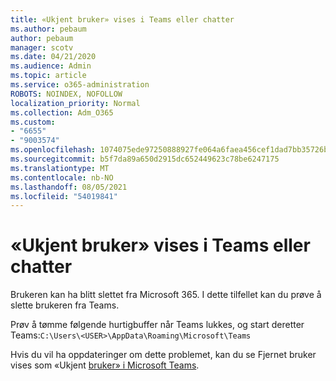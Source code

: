```yaml
---
title: «Ukjent bruker» vises i Teams eller chatter
ms.author: pebaum
author: pebaum
manager: scotv
ms.date: 04/21/2020
ms.audience: Admin
ms.topic: article
ms.service: o365-administration
ROBOTS: NOINDEX, NOFOLLOW
localization_priority: Normal
ms.collection: Adm_O365
ms.custom:
- "6655"
- "9003574"
ms.openlocfilehash: 1074075ede97250888927fe064a6faea456cef1dad7bb35726b2874032ba86b1
ms.sourcegitcommit: b5f7da89a650d2915dc652449623c78be6247175
ms.translationtype: MT
ms.contentlocale: nb-NO
ms.lasthandoff: 08/05/2021
ms.locfileid: "54019841"
---
```

# <a name="unknown-user-appears-in-teams-meetings-or-chats"></a>«Ukjent bruker» vises i Teams eller chatter

Brukeren kan ha blitt slettet fra Microsoft 365. I dette tilfellet kan du prøve å slette brukeren fra Teams.  

Prøv å tømme følgende hurtigbuffer når Teams lukkes, og start deretter Teams:`C:\Users\<USER>\AppData\Roaming\Microsoft\Teams`

Hvis du vil ha oppdateringer om dette problemet, kan du se Fjernet bruker vises som «Ukjent [bruker» i Microsoft Teams](https://docs.microsoft.com/MicrosoftTeams/troubleshoot/known-issues/removed-user-appears-as-unknown).
